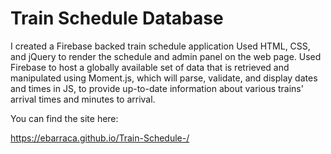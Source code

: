 # Train Schedule Database

I created a Firebase backed train schedule application
Used HTML, CSS, and jQuery to render the schedule and admin panel on the web page.
Used Firebase to host a globally available set of data that is retrieved and manipulated using Moment.js, which will parse, validate, and display dates and times in JS, to provide up-to-date information about various trains' arrival times and minutes to arrival.

You can find the site here:

https://ebarraca.github.io/Train-Schedule-/
